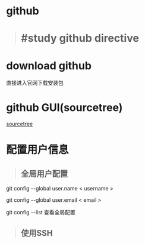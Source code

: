 # github
> # #study github directive

# download github
  直接进入官网下载安装包
 
# github GUI(sourcetree)
  [sourcetree](https://www.sourcetreeapp.com)
 
# 配置用户信息
> ## 全局用户配置 
  git config --global user.name &lt; username &gt;

  git config --global user.email &lt; email &gt;

  git config --list 查看全局配置
 
> ## 使用SSH



